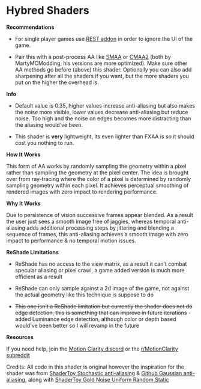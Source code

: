 # Hybred Shaders

**Recommendations**

- For single player games use [REST addon](https://github.com/4lex4nder/ReshadeEffectShaderToggler/releases) in order to ignore the UI of the game.

- Pair this with a post-process AA like [SMAA](https://github.com/martymcmodding/iMMERSE) or [CMAA2](https://gist.github.com/martymcmodding/aee91b22570eb921f12d87173cacda03) (both by MartyMCModding, his versions are more optimized). Make sure other AA methods go before (above) this shader. Optionally you can also add sharpening after all the shaders if you want, but the more shaders you put on the higher the overhead is.

**Info**

- Default value is 0.35, higher values increase anti-aliasing but also makes the noise more visible, lower values decrease anti-aliasing but reduce noise. Too high and the noise on edges becomes more distracting than the aliasing would've been.

- This shader is **very** lightweight, its even lighter than FXAA is so it should cost you nothing to run.

**How It Works**

This form of AA works by randomly sampling the geometry within a pixel rather than sampling the geometry at the pixel center. The idea is brought over from ray-tracing where the color of a pixel is determined by randomly sampling geometry within each pixel. It achieves perceptual smoothing of rendered images with zero impact to rendering performance.


**Why It Works**

Due to persistence of vision successive frames appear blended. As a result the user just sees a smooth image free of jaggies, whereas temporal anti-aliasing adds additional processing steps by jittering and blending a sequence of frames, this anti-aliasing achieves a smooth image with zero impact to performance & no temporal motion issues.

**ReShade Limitations**

- ReShade has no access to the view matrix, as a result it can't combat specular aliasing or pixel crawl, a game added version is much more efficient as a result

- ReShade can only sample against a 2d image of the game, not against the actual geometry like this technique is suppose to do

- ~~This one isn't a ReShade limitation but currently the shader does not do edge detection, this is something that can improve in future iterations~~ - added Luminance edge detection, although color or depth based would've been better so I will revamp in the future

**Resources**

If you need help, join the [Motion Clarity discord](https://discord.gg/JcKNMmDdpT) or the [r/MotionClarity subreddit](https://www.reddit.com/r/MotionClarity/)

Credits: All code in this shader is original however the inspiration for the shader was from [ShaderToy Stochastic anti-aliasing](https://www.shadertoy.com/view/mtXcDN) & [Github Gaussian anti-aliasing](https://github.com/bburrough/GaussianAntialiasing), along with [ShaderToy Gold Noise Uniform Random Static](https://www.shadertoy.com/view/ltB3zD)
